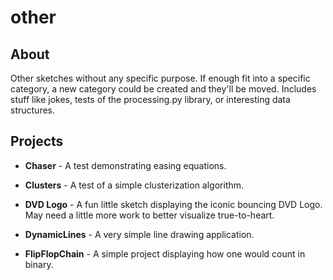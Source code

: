 # other

## About

Other sketches without any specific purpose. If enough fit into a specific category, a new category could be created and they'll be moved. Includes stuff like jokes, tests of the processing.py library, or interesting data structures.

## Projects

- **Chaser** - A test demonstrating easing equations.

- **Clusters** - A test of a simple clusterization algorithm.

- **DVD Logo** - A fun little sketch displaying the iconic bouncing DVD Logo. May need a little more work to better visualize true-to-heart.

- **DynamicLines** - A very simple line drawing application.

- **FlipFlopChain** - A simple project displaying how one would count in binary.